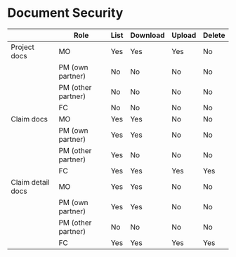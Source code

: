 # Document Security

|                   | Role                  | List  | Download | Upload | Delete
| ----              | ----                  | ----  | ----     | ----   | ----
| Project docs      | MO                    | Yes   | Yes      | Yes    | No
|                   | PM (own partner)      | No    | No       | No     | No
|                   | PM (other partner)    | No    | No       | No	    | No
|                   | FC                    | No    | No       | No	    | No
| Claim docs        | MO                    | Yes   | Yes      | No     | No
|                   | PM (own partner)	    | Yes   | Yes      | No	    | No
|                   | PM (other partner)    | Yes   | No       | No	    | No
|                   | FC                    | Yes   | Yes      | Yes    | Yes
| Claim detail docs | MO                    | Yes   | Yes      | No     | No
|                   | PM (own partner)      | Yes   | Yes      | No     | No
|                   | PM (other partner)    | No    | No       | No     | No
|                   | FC                    | Yes   | Yes      | Yes    | Yes
